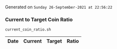 Generated on `Sunday 26-September-2021 at 22:56:22`

### Current to Target Coin Ratio
`current_coin_ratio.sh`

Date|Current|Target|Ratio
---|---|---|---
